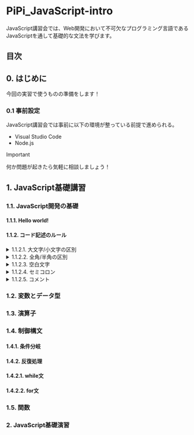 # PiPi_JavaScript-intro

JavaScript講習会では、Web開発において不可欠なプログラミング言語であるJavaScriptを通して基礎的な文法を学びます。  

## 目次

## 0. はじめに
今回の実習で使うものの準備をします！
### 0.1 事前設定
JavaScript講習会では事前に以下の環境が整っている前提で進められる。
 - Visual Studio Code
 - Node.js

> [!IMPORTANT]
> 何か問題が起きたら気軽に相談しましょう！

## 1. JavaScript基礎講習

### 1.1. JavaScript開発の基礎

#### 1.1.1. Hello world!

#### 1.1.2. コード記述のルール

<details><summary>1.1.2.1. 大文字/小文字の区別</summary>

#WRITE ME!!
</details>

<details><summary>1.1.2.2. 全角/半角の区別</summary>

#WRITE ME!!
</details>

<details><summary>1.1.2.3. 空白文字</summary>

#WRITE ME!!
</details>

<details><summary>1.1.2.4. セミコロン</summary>

#WRITE ME!!
</details>

<details><summary>1.1.2.5. コメント</summary>

#WRITE ME!!
</details>

### 1.2. 変数とデータ型

### 1.3. 演算子

### 1.4. 制御構文

#### 1.4.1. 条件分岐

#### 1.4.2. 反復処理

#### 1.4.2.1. while文

#### 1.4.2.2. for文

### 1.5. 関数

### 2. JavaScript基礎演習

